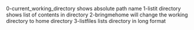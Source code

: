 0-current_working_directory shows absolute path name
1-listit directory shows list of contents in directory
2-bringmehome will change the working directory to home directory
3-listfiles lists directory in long format
